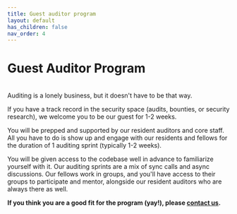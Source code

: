 ```yaml
---
title: Guest auditor program
layout: default
has_children: false
nav_order: 4
---
```


# Guest Auditor Program

<br>
Auditing is a lonely business, but it doesn't have to be that way. 

If you have a track record in the security space (audits, bounties, or security research), we welcome you to be our guest for 1-2 weeks.

You will be prepped and supported by our resident auditors and core staff. All you have to do is show up and engage with our residents and fellows for the duration of 1 auditing sprint (typically 1-2 weeks).

You will be given access to the codebase well in advance to familiarize yourself with it. Our auditing sprints are a mix of sync calls and async discussions. Our fellows work in groups, and you'll have access to their groups to participate and mentor, alongside our resident auditors who are always there as well.

**If you think you are a good fit for the program (yay!), please [contact us](mailto:hello@yacademy.dev?subject:guest-auditor-program).**





